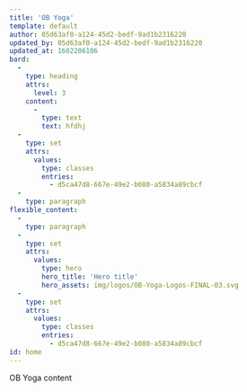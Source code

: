```yaml
---
title: 'OB Yoga'
template: default
author: 05d63af0-a124-45d2-bedf-9ad1b2316220
updated_by: 05d63af0-a124-45d2-bedf-9ad1b2316220
updated_at: 1602206106
bard:
  -
    type: heading
    attrs:
      level: 3
    content:
      -
        type: text
        text: hfdhj
  -
    type: set
    attrs:
      values:
        type: classes
        entries:
          - d5ca47d8-667e-49e2-b080-a5834a89cbcf
  -
    type: paragraph
flexible_content:
  -
    type: paragraph
  -
    type: set
    attrs:
      values:
        type: hero
        hero_title: 'Hero title'
        hero_assets: img/logos/OB-Yoga-Logos-FINAL-03.svg
  -
    type: set
    attrs:
      values:
        type: classes
        entries:
          - d5ca47d8-667e-49e2-b080-a5834a89cbcf
id: home
---
```

OB Yoga content